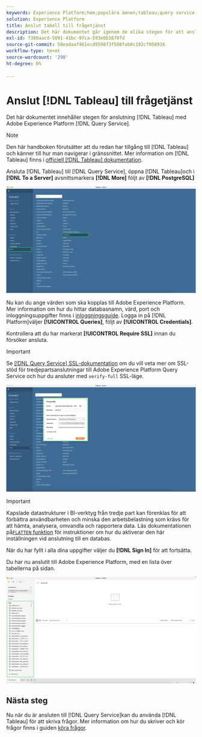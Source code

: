 ```yaml
---
keywords: Experience Platform;hem;populära ämnen;tableau;query service;Query service;connect to query service;
solution: Experience Platform
title: Anslut tabell till frågetjänst
description: Det här dokumentet går igenom de olika stegen för att ansluta Tableau till Adobe Experience Platform Query Service.
exl-id: f380aacd-5091-41bc-97ca-593e0b1670fd
source-git-commit: 58eadaaf461ecd9598f3f508fab0c192cf058916
workflow-type: tm+mt
source-wordcount: '298'
ht-degree: 0%

---
```


# Anslut [!DNL Tableau] till frågetjänst

Det här dokumentet innehåller stegen för anslutning [!DNL Tableau] med Adobe Experience Platform [!DNL Query Service].

>[!NOTE]
>
> Den här handboken förutsätter att du redan har tillgång till [!DNL Tableau] och känner till hur man navigerar i gränssnittet. Mer information om [!DNL Tableau] finns i [officiell [!DNL Tableau] dokumentation](https://help.tableau.com/current/pro/desktop/en-us/default.htm).

Ansluta [!DNL Tableau] till [!DNL Query Service], öppna [!DNL Tableau]och i **[!DNL To a Server]** avsnittsmarkera **[!DNL More]** följt av **[!DNL PostgreSQL]**

![The [!DNL Tableau] kontrollpanel med mer och [!DNL PostgreSQL] markerad.](../images/clients/tableau/open-connection.png)

Nu kan du ange värden som ska kopplas till Adobe Experience Platform. Mer information om hur du hittar databasnamn, värd, port och inloggningsuppgifter finns i [inloggningsguide](../ui/credentials.md). Logga in på [!DNL Platform]väljer **[!UICONTROL Queries]**, följt av **[!UICONTROL Credentials]**.

Kontrollera att du har markerat **[!UICONTROL Require SSL]** innan du försöker ansluta.

>[!IMPORTANT]
>
>Se [[!DNL Query Service] SSL-dokumentation](./ssl-modes.md) om du vill veta mer om SSL-stöd för tredjepartsanslutningar till Adobe Experience Platform Query Service och hur du ansluter med `verify-full` SSL-läge.

![The [!DNL PostgreSQL] anslutningsdialogruta med slutförd anslutningsinformation.](../images/clients/tableau/sign-in.png)

>[!IMPORTANT]
>
>Kapslade datastrukturer i BI-verktyg från tredje part kan förenklas för att förbättra användbarheten och minska den arbetsbelastning som krävs för att hämta, analysera, omvandla och rapportera data. Läs dokumentationen på[`FLATTEN` funktion](../best-practices/flatten-nested-data.md) för instruktioner om hur du aktiverar den här inställningen vid anslutning till en databas.

När du har fyllt i alla dina uppgifter väljer du **[!DNL Sign In]** för att fortsätta.

Du har nu anslutit till Adobe Experience Platform, med en lista över tabellerna på sidan.

![En ny [!DNL Tableau] Kontrollpanel med frågetjänsttabeller markerade i den vänstra panelen.](../images/clients/tableau/connected.png)

## Nästa steg

Nu när du är ansluten till [!DNL Query Service]kan du använda [!DNL Tableau] för att skriva frågor. Mer information om hur du skriver och kör frågor finns i guiden [köra frågor](../best-practices/writing-queries.md).
